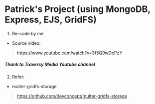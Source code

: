# Patrick's Project (using MongoDB, Express, EJS, GridFS)

1. Re-code by me

- Source video:

> https://www.youtube.com/watch?v=3f5Q9wDePzY

##### Thank to Traversy Media Youtube channel

2. Refer:

- multer-gridfs-storage

> https://github.com/devconcept/multer-gridfs-storage
